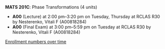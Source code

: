 **MATS 201C**: Phase Transformations (4 units)

- **A00** (Lecture) at 2:00 pm–3:20 pm on Tuesday, Thursday at RCLAS R30 by Nesterenko, Vitali F (A00818284)
- **A00** (Final Exam) at 3:00 pm–5:59 pm on Tuesday at RCLAS R30 by Nesterenko, Vitali F (A00818284)

[Enrollment numbers over time](./MATS201C.tsv)
